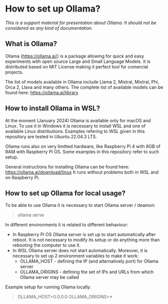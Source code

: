 # How to set up Ollama?

_This is a support material for presentation about Ollama. It should not be considered as any kind of documentation._

## What is Ollama?

Ollama (https://ollama.ai/) is a package allowing for quick and easy experiments with open source Large and Small Language Models. It is distributed based on MIT License making it perfect tool for comercial projects. 

The list of models available in Ollama include Llama 2, Mistral, Mixtral, Phi, Orca 2, Llava and many others. The complete list of available models can be found here: https://ollama.ai/library

## How to install Ollama in WSL?

At the moment (January 2024) Ollama is available only for macOS and Linux. To use it in Windows it is necessary to install WSL and one of available Linux distributions. Examples refering to WSL given in this repository are tested in Ubuntu 22.04.3 LTS.

Ollama runs also on very limitted hardware, like Raspberry Pi 4 with 8GB of RAM with Raspberry Pi OS. Some examples in this repository refer to such setup.

General instructions for installing Ollama can be found here: https://ollama.ai/download/linux
It runs without problems both in WSL and on Raspberry Pi.

## How to set up Ollama for local usage?

To be able to use Ollama it is necessary to start Ollama server / deamon:
> ollama serve

In different environments it is related to different behaviour: 
- In Raspberry Pi OS Ollama server is set up to start automatically after reboot. It is not necessary to modify its setup or do anything more than rebooting the computer to use it.
- In WSL Ollama server does not start automatically. Moreover, it is necessary to set up 2 environment variables to make it work:
	- OLLAMA_HOST - defining the IP (and alternatively port) for Ollama server 
	- OLLAMA_ORIGINS - defining the set of IPs and URLs from which Ollama server may be called

Example setup for running Ollama locally:
> OLLAMA_HOST=0.0.0.0 
> OLLAMA_ORIGINS=*


